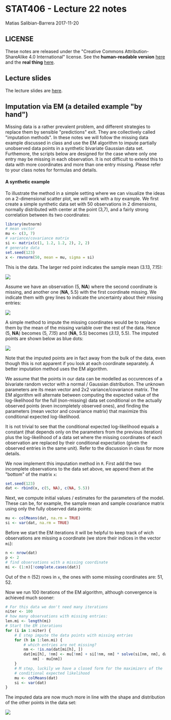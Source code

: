 STAT406 - Lecture 22 notes
================
Matias Salibian-Barrera
2017-11-20

LICENSE
-------

These notes are released under the "Creative Commons Attribution-ShareAlike 4.0 International" license. See the **human-readable version** [here](https://creativecommons.org/licenses/by-sa/4.0/) and the **real thing** [here](https://creativecommons.org/licenses/by-sa/4.0/legalcode).

Lecture slides
--------------

The lecture slides are [here](STAT406-17-lecture-22-preliminary.pdf).

Imputation via EM (a detailed example "by hand")
------------------------------------------------

Missing data is a rather prevalent problem, and different strategies to replace them by sensible "predictions" exit. They are collectively called "imputation methods". In these notes we will follow the missing data example discussed in class and use the EM algorithm to impute partially unobserved data points in a synthetic bivariate Gaussian data set. Furthemore, the scripts below are designed for the case where only one entry may be missing in each observation. It is not difficult to extend this to data with more coordinates and more than one entry missing. Please refer to your class notes for formulas and details.

#### A synthetic example

To illustrate the method in a simple setting where we can visualize the ideas on a 2-dimensional scatter plot, we will work with a *toy* example. We first create a simple synthetic data set with 50 observations in 2 dimensions, normally distributed with center at the point (3,7), and a fairly strong correlation between its two coordinates:

``` r
library(mvtnorm)
# mean vector
mu <- c(3, 7)
# variance/covariance matrix
si <- matrix(c(1, 1.2, 1.2, 2), 2, 2)
# generate data
set.seed(123)
x <- rmvnorm(50, mean = mu, sigma = si)
```

This is the data. The larger red point indicates the sample mean (3.13, 7.15):

![](README_files/figure-markdown_github-ascii_identifiers/scatter-1.png)

Assume we have an observation (5, **NA**) where the second coordinate is missing, and another one (**NA**, 5.5) with the first coordinate missing. We indicate them with grey lines to indicate the uncertainty about their missing entries:

![](README_files/figure-markdown_github-ascii_identifiers/scatter.missing-1.png)

A simple method to impute the missing coordinates would be to replace them by the mean of the missing variable over the rest of the data. Hence (5, **NA**) becomes (5, *7.15*) and (**NA**, 5.5) becomes (*3.13*, 5.5). The imputed points are shown below as blue dots:

![](README_files/figure-markdown_github-ascii_identifiers/marginal-1.png)

Note that the imputed points are in fact away from the bulk of the data, even though this is not apparent if you look at each coordinate separately. A better imputation method uses the EM algorithm.

We assume that the points in our data can be modelled as occurences of a bivariate random vector with a normal / Gaussian distribution. The unknown parameters are its mean vector and 2x2 variance/covariance matrix. The EM algorithm will alternate between computing the expected value of the log-likelihood for the full (non-missing) data set conditional on the actually observed points (even incompletely observed ones), and finding the parameters (mean vector and covariance matrix) that maximize this conditional expected log-likelihood.

It is not trivial to see that the conditional expected log-likelihood equals a constant (that depends only on the parameters from the previous iteration) plus the log-likelihood of a data set where the missing coordinates of each observation are replaced by their conditional expectation (given the observed entries in the same unit). Refer to the discussion in class for more details.

We now implement this imputation method in `R`. First add the two incomplete observations to the data set above, we append them at the "bottom" of the matrix `x`:

``` r
set.seed(123)
dat <- rbind(x, c(5, NA), c(NA, 5.5))
```

Next, we compute initial values / estimates for the parameters of the model. These can be, for example, the sample mean and sample covariance matrix using only the fully observed data points:

``` r
mu <- colMeans(dat, na.rm = TRUE)
si <- var(dat, na.rm = TRUE)
```

Before we start the EM iterations it will be helpful to keep track of wich observations are missing a coordinate (we store their indices in the vector `mi`):

``` r
n <- nrow(dat)
p <- 2
# find observations with a missing coordinate
mi <- (1:n)[!complete.cases(dat)]
```

Out of the n (52) rows in `x`, the ones with some missing coordinates are: 51, 52.

Now we run 100 iterations of the EM algorithm, although convergence is achieved much sooner:

``` r
# For this data we don't need many iterations
niter <- 100
# how many observations with missing entries:
len.mi <- length(mi)
# Start the EM iterations
for (i in 1:niter) {
    # E step impute the data points with missing entries
    for (h in 1:len.mi) {
        # which entries are not missing?
        nm <- !is.na(dat[mi[h], ])
        dat[mi[h], !nm] <- mu[!nm] + si[!nm, nm] * solve(si[nm, nm], dat[mi[h], 
            nm] - mu[nm])
    }
    # M step, luckily we have a closed form for the maximizers of the
    # conditional expected likelihood
    mu <- colMeans(dat)
    si <- var(dat)
}
```

The imputed data are now much more in line with the shape and distribution of the other points in the data set:

![](README_files/figure-markdown_github-ascii_identifiers/em-imputed-1.png)
